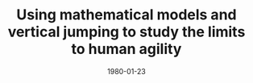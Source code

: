 ---
title: "Using mathematical models and vertical jumping to study the limits to human agility"
collection: publications
permalink: /publication/CO-4
date: 1980-01-23
venue: 'Engineering'
link: 'https://www.youtube.com/watch?v=Pm7NaSvs0wc&ab_channel=BioMechanic'
citation: '<b>Kudzia P.</b> and Donelan M., Using mathematical models and vertical jumping to study the limits to human agility, <i>13th Annual Dynamic Walking </i>. Pensacola, Florida, USA. <b>2018</b>'
---